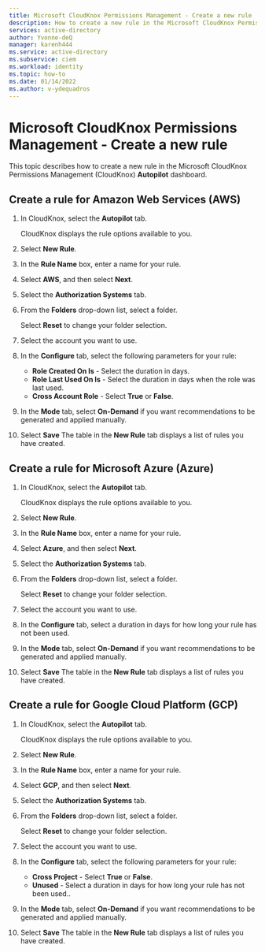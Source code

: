 ```yaml
---
title: Microsoft CloudKnox Permissions Management - Create a new rule 
description: How to create a new rule in the Microsoft CloudKnox Permissions Management Autopilot dashboard.
services: active-directory
author: Yvonne-deQ
manager: karenh444
ms.service: active-directory
ms.subservice: ciem
ms.workload: identity
ms.topic: how-to
ms.date: 01/14/2022
ms.author: v-ydequadros
---
```


# Microsoft CloudKnox Permissions Management - Create a new rule 
 
This topic describes how to create a new rule in the Microsoft CloudKnox Permissions Management (CloudKnox) **Autopilot** dashboard.

## Create a rule for Amazon Web Services (AWS) 

1. In CloudKnox, select the **Autopilot** tab.

   CloudKnox displays the rule options available to you.
1. Select **New Rule**.
1. In the **Rule Name** box, enter a name for your rule.
1. Select **AWS**, and then select **Next**.
1. Select the **Authorization Systems** tab.
1. From the **Folders** drop-down list, select a folder.

    Select **Reset** to change your folder selection.
1. Select the account you want to use.
1. In the **Configure** tab, select the following parameters for your rule:

    - **Role Created On Is** - Select the duration in days.
    - **Role Last Used On Is** - Select the duration in days when the role was last used.
    - **Cross Account Role** - Select **True** or **False**.
1. In the **Mode** tab, select **On-Demand** if you want recommendations to be generated and applied manually.
1. Select **Save**
    The table in the **New Rule** tab displays a list of rules you have created.

## Create a rule for Microsoft Azure (Azure) 

1. In CloudKnox, select the **Autopilot** tab.

   CloudKnox displays the rule options available to you.
1. Select **New Rule**.
1. In the **Rule Name** box, enter a name for your rule.
1. Select **Azure**, and then select **Next**.
1. Select the **Authorization Systems** tab.
1. From the **Folders** drop-down list, select a folder.

    Select **Reset** to change your folder selection.
1. Select the account you want to use.
1. In the **Configure** tab, select a duration in days for how long your rule has not been used.
1. In the **Mode** tab, select **On-Demand** if you want recommendations to be generated and applied manually.
1. Select **Save**
    The table in the **New Rule** tab displays a list of rules you have created.

## Create a rule for Google Cloud Platform (GCP) 

1. In CloudKnox, select the **Autopilot** tab.

   CloudKnox displays the rule options available to you.
1. Select **New Rule**.
1. In the **Rule Name** box, enter a name for your rule.
1. Select **GCP**, and then select **Next**.
1. Select the **Authorization Systems** tab.
1. From the **Folders** drop-down list, select a folder.

    Select **Reset** to change your folder selection.
1. Select the account you want to use.
1. In the **Configure** tab, select the following parameters for your rule:

    - **Cross Project** - Select **True** or **False**.
    - **Unused** - Select a duration in days for how long your rule has not been used..
1. In the **Mode** tab, select **On-Demand** if you want recommendations to be generated and applied manually.
1. Select **Save**
    The table in the **New Rule** tab displays a list of rules you have created.




<!---## Next steps--->
